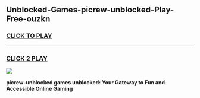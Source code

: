 
## Unblocked-Games-picrew-unblocked-Play-Free-ouzkn
<h3>
<a href="https://premium76.site?title=picrew-unblocked&ref=18A1">CLICK TO PLAY</a></h3>
<hr>

<h3>
<a href="https://premium76.site?title=picrew-unblocked&ref=18A1">CLICK 2 PLAY</a>
  
</h3>

<a href="https://premium76.site?title=picrew-unblocked&ref=18A1"><img src="https://clearcache.store/games.png"></a>


**picrew-unblocked games unblocked: Your Gateway to Fun and Accessible Online Gaming**
